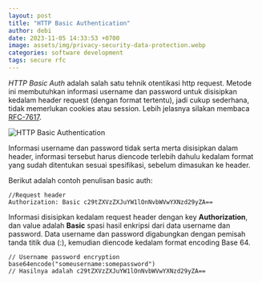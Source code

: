 ```yaml
---
layout: post
title: "HTTP Basic Authentication"
author: debi
date: 2023-11-05 14:33:53 +0700
image: assets/img/privacy-security-data-protection.webp
categories: software development
tags: secure rfc
---
```

*HTTP Basic Auth* adalah salah satu tehnik otentikasi http request. Metode ini membutuhkan informasi 
username dan password untuk disisipkan kedalam header request (dengan format tertentu), jadi cukup 
sederhana, tidak memerlukan cookies atau session. Lebih jelasnya silakan membaca [RFC-7617][rfc7617].

![HTTP Basic Authentication](https://dikakaryatech.com/assets/img/http-auth-sequence-diagram.png "HTTP Basic Authentication")

Informasi username dan password tidak serta merta disisipkan dalam header, informasi tersebut harus 
diencode terlebih dahulu kedalam format yang sudah ditentukan sesuai spesifikasi, sebelum dimasukan 
ke header.

Berikut adalah contoh penulisan basic auth:
```
//Request header
Authorization: Basic c29tZXVzZXJuYW1lOnNvbWVwYXNzd29yZA==
```

Informasi disisipkan kedalam request header dengan key **Authorization**, dan value adalah **Basic** 
spasi hasil enkripsi dari data username dan password. Data username dan password digabungkan dengan 
pemisah tanda titik dua (:), kemudian diencode kedalam format encoding Base 64.

```
// Username password encryption
base64encode("someusername:somepassword")
// Hasilnya adalah c29tZXVzZXJuYW1lOnNvbWVwYXNzd29yZA==
```

[rfc7617]: https://tools.ietf.org/html/rfc7617
